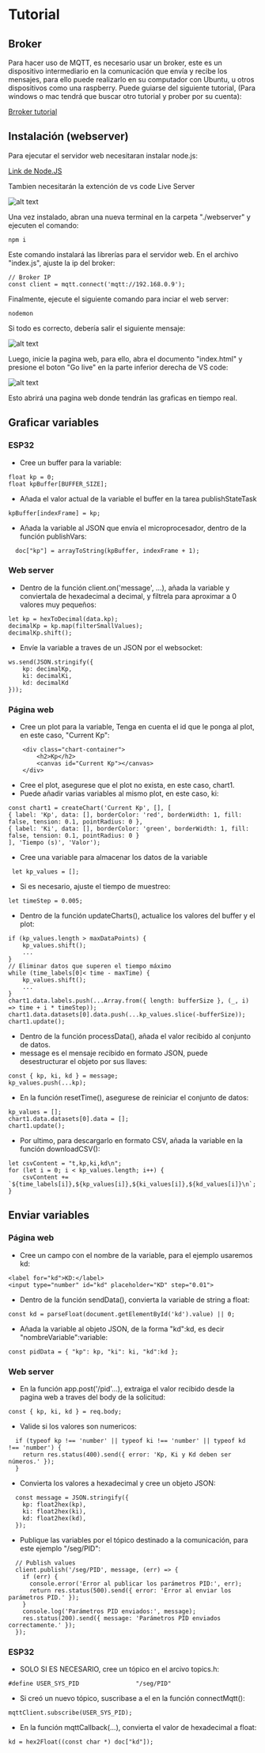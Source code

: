 # Tutorial

## Broker
Para hacer uso de MQTT, es necesario usar un broker, este es un dispositivo intermediario en la comunicación que envía y recibe los mensajes, para ello puede realizarlo en su computador con Ubuntu, u otros dispositivos como una raspberry. Puede guiarse del siguiente tutorial, (Para windows o mac tendrá que buscar otro tutorial y prober por su cuenta):

[Brroker tutorial](https://www.youtube.com/watch?v=KOohvO4ngTw&ab_channel=ADTechKnow)


## Instalación (webserver)

Para ejecutar el servidor web necesitaran instalar node.js:

[Link de Node.JS](https://nodejs.org/es)

Tambien necesitarán la extención de vs code Live Server


![alt text](image.png)

Una vez instalado, abran una nueva terminal en la carpeta "./webserver" y ejecuten el comando:

```
npm i
```

Este comando instalará las librerías para el servidor web. En el archivo "index.js", ajuste la ip del broker:

```
// Broker IP
const client = mqtt.connect('mqtt://192.168.0.9');
``` 

Finalmente, ejecute el siguiente comando para inciar el web server:

```
nodemon
```

Si todo es correcto, debería salir el siguiente mensaje:

![alt text](image-1.png)

Luego, inicie la pagina web, para ello, abra el documento "index.html" y presione el boton "Go live" en la parte inferior derecha de VS code:

![alt text](image-2.png)

Esto abrirá una pagina web donde tendrán las graficas en tiempo real.


## Graficar variables

### ESP32

* Cree un buffer para la variable:

```
float kp = 0;
float kpBuffer[BUFFER_SIZE];
```

* Añada el valor actual de la variable el buffer en la tarea publishStateTask

```
kpBuffer[indexFrame] = kp;
```

* Añada la variable al JSON que envía el microprocesador, dentro de la función publishVars:

```
  doc["kp"] = arrayToString(kpBuffer, indexFrame + 1);
```

### Web server


* Dentro de la función client.on('message', ...), añada la variable y conviertala de hexadecimal a decimal, y filtrela para aproximar a 0 valores muy pequeños:

```
let kp = hexToDecimal(data.kp);
decimalKp = kp.map(filterSmallValues);
decimalKp.shift();
``` 

* Envíe la variable a traves de un JSON por el websocket:

```
ws.send(JSON.stringify({
    kp: decimalKp,
    ki: decimalKi,
    kd: decimalKd
}));
```

### Página web

* Cree un plot para la variable, Tenga en cuenta el id que le ponga al plot, en este caso, "Current Kp":

```
    <div class="chart-container">
        <h2>Kp</h2>
        <canvas id="Current Kp"></canvas>
    </div>
```

* Cree el plot, asegurese que el plot no exista, en este caso, chart1.
* Puede añadir varias variables al mismo plot, en este caso, ki:
  
```
const chart1 = createChart('Current Kp', [], [
{ label: 'Kp', data: [], borderColor: 'red', borderWidth: 1, fill: false, tension: 0.1, pointRadius: 0 },
{ label: 'Ki', data: [], borderColor: 'green', borderWidth: 1, fill: false, tension: 0.1, pointRadius: 0 }
], 'Tiempo (s)', 'Valor');
```

* Cree una variable para almacenar los datos de la variable

```
 let kp_values = [];
```

* Si es necesario, ajuste el tiempo de muestreo:
```
let timeStep = 0.005;
```

* Dentro de la función updateCharts(), actualice los valores del buffer y el plot:

```
if (kp_values.length > maxDataPoints) {
    kp_values.shift();
    ...
}
// Eliminar datos que superen el tiempo máximo
while (time_labels[0]< time - maxTime) {
    kp_values.shift();
    ...
}
chart1.data.labels.push(...Array.from({ length: bufferSize }, (_, i) => time + i * timeStep));
chart1.data.datasets[0].data.push(...kp_values.slice(-bufferSize));
chart1.update();
```

* Dentro de la función processData(), añada el valor recibido al conjunto de datos.
* message es el mensaje recibido en formato JSON, puede desestructurar el objeto por sus llaves:

```
const { kp, ki, kd } = message;
kp_values.push(...kp);
```

* En la función resetTime(), asegurese de reiniciar el conjunto de datos:

```
kp_values = [];
chart1.data.datasets[0].data = [];
chart1.update();
```

* Por ultimo, para descargarlo en formato CSV, añada la variable en la función downloadCSV():

```
let csvContent = "t,kp,ki,kd\n";
for (let i = 0; i < kp_values.length; i++) {
    csvContent += `${time_labels[i]},${kp_values[i]},${ki_values[i]},${kd_values[i]}\n`;
}
```

## Enviar variables

### Página web

* Cree un campo con el nombre de la variable, para el ejemplo usaremos kd:

```
<label for="kd">KD:</label>
<input type="number" id="kd" placeholder="KD" step="0.01">
```

* Dentro de la función sendData(), convierta la variable de string a float:

```
const kd = parseFloat(document.getElementById('kd').value) || 0;
```

* Añada la variable al objeto JSON, de la forma "kd":kd, es decir "nombreVariable":variable:

```
const pidData = { "kp": kp, "ki": ki, "kd":kd };
```

### Web server

* En la función app.post('/pid'...), extraiga el valor recibido desde la pagina web a traves del body de la solicitud:

```
const { kp, ki, kd } = req.body;
```

* Valide si los valores son numericos:

```
  if (typeof kp !== 'number' || typeof ki !== 'number' || typeof kd !== 'number') {
    return res.status(400).send({ error: 'Kp, Ki y Kd deben ser números.' });
  }
```

* Convierta los valores a hexadecimal y cree un objeto JSON:

```
  const message = JSON.stringify({
    kp: float2hex(kp),
    ki: float2hex(ki),
    kd: float2hex(kd),
  });
```

* Publique las variables por el tópico destinado a la comunicación, para este ejemplo "/seg/PID":
  
```
  // Publish values
  client.publish('/seg/PID', message, (err) => {
    if (err) {
      console.error('Error al publicar los parámetros PID:', err);
      return res.status(500).send({ error: 'Error al enviar los parámetros PID.' });
    }
    console.log('Parámetros PID enviados:', message);
    res.status(200).send({ message: 'Parámetros PID enviados correctamente.' });
  });
```


### ESP32
* SOLO SI ES NECESARIO, cree un tópico en el arcivo topics.h:

```
#define USER_SYS_PID                "/seg/PID"
```

* Si creó un nuevo tópico, suscribase a el en la función connectMqtt():
```
mqttClient.subscribe(USER_SYS_PID); 
```

* En la función mqttCallback(...), convierta el valor de hexadecimal a float:

```
kd = hex2Float((const char *) doc["kd"]);
```

